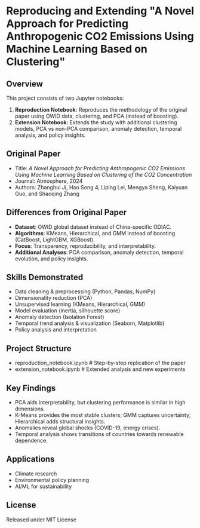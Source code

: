 # Reproducing and Extending "A Novel Approach for Predicting Anthropogenic CO2 Emissions Using Machine Learning Based on Clustering"

## Overview
This project consists of two Jupyter notebooks:
1. **Reproduction Notebook**: Reproduces the methodology of the original paper using OWID data, clustering, and PCA (instead of boosting).  
2. **Extension Notebook**: Extends the study with additional clustering models, PCA vs non-PCA comparison, anomaly detection, temporal analysis, and policy insights.  

## Original Paper
- Title: *A Novel Approach for Predicting Anthropogenic CO2 Emissions Using Machine Learning Based on Clustering of the CO2 Concentration*  
- Journal: Atmosphere, 2024  
- Authors: Zhanghui Ji, Hao Song 4, Liping Lei, Mengya Sheng, Kaiyuan Guo, and Shaoqing Zhang

## Differences from Original Paper
- **Dataset**: OWID global dataset instead of China-specific ODIAC.  
- **Algorithms**: KMeans, Hierarchical, and GMM instead of boosting (CatBoost, LightGBM, XGBoost).  
- **Focus**: Transparency, reproducibility, and interpretability.  
- **Additional Analyses**: PCA comparison, anomaly detection, temporal evolution, and policy insights.  

## Skills Demonstrated
- Data cleaning & preprocessing (Python, Pandas, NumPy)  
- Dimensionality reduction (PCA)  
- Unsupervised learning (KMeans, Hierarchical, GMM)  
- Model evaluation (inertia, silhouette score)  
- Anomaly detection (Isolation Forest)  
- Temporal trend analysis & visualization (Seaborn, Matplotlib)  
- Policy analysis and interpretation  

## Project Structure
- reproduction_notebook.ipynb # Step-by-step replication of the paper
- extension_notebook.ipynb # Extended analysis and new experiments

## Key Findings
- PCA aids interpretability, but clustering performance is similar in high dimensions.
- K-Means provides the most stable clusters; GMM captures uncertainty; Hierarchical adds structural insights.
- Anomalies reveal global shocks (COVID-19, energy crises).
- Temporal analysis shows transitions of countries towards renewable dependence.

## Applications
- Climate research
- Environmental policy planning
- AI/ML for sustainability

## License
Released under MIT License
